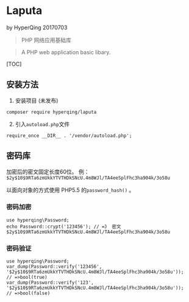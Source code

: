# Laputa

by HyperQing 20170703

>PHP 网络应用基础库

>A PHP web application basic libary.

[TOC]

## 安装方法

1. 安装项目
(未发布)
```
composer require hyperqing/laputa
```

2. 引入`autoload.php`文件
```
require_once __DIR__ . '/vendor/autoload.php';
```

## 密码库

加密后的密文固定长度60位。
例：`$2y$10$9RTa6zmUkkYTVTHDkSNcU.4m8WJl/TA4eeSplFhc3ha904k/3o58u`

以面向对象的方式使用 PHP5.5 的`password_hash()` 。

### 密码加密
```
use hyperqing\Password;
echo Password::crypt('123456'); // =》 密文$2y$10$9RTa6zmUkkYTVTHDkSNcU.4m8WJl/TA4eeSplFhc3ha904k/3o58u
```

### 密码验证
```
use hyperqing\Password;
var_dump(Password::verify('123456', '$2y$10$9RTa6zmUkkYTVTHDkSNcU.4m8WJl/TA4eeSplFhc3ha904k/3o58u'));
// =>bool(true)
var_dump(Password::verify('123', '$2y$10$9RTa6zmUkkYTVTHDkSNcU.4m8WJl/TA4eeSplFhc3ha904k/3o58u'));
// =>bool(false)
```
